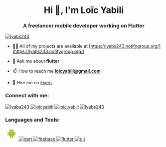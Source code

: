 <h1 align="center">Hi 👋, I'm Loïc Yabili</h1>
<h3 align="center">A freelancer mobile developer working on Flutter</h3>

<p align="left"> <a href="https://twitter.com/lyabs243" target="blank"><img src="https://img.shields.io/twitter/follow/lyabs243?logo=twitter&style=for-the-badge" alt="lyabs243" /></a> </p>

- 👨‍💻 All of my projects are available at [https://lyabs243.notifygroup.org/](https://lyabs243.notifygroup.org/)

- 💬 Ask me about **flutter**

- 📫 How to reach me **loicyabili@gmail.com**

- 🤝 Hire me on [Fiverr](https://www.fiverr.com/locyabili)

<h3 align="left">Connect with me:</h3>
<p align="left">
<a href="https://twitter.com/lyabs243" target="blank"><img align="center" src="https://raw.githubusercontent.com/rahuldkjain/github-profile-readme-generator/master/src/images/icons/Social/twitter.svg" alt="lyabs243" height="30" width="40" /></a>
<a href="https://linkedin.com/in/loicyabili" target="blank"><img align="center" src="https://raw.githubusercontent.com/rahuldkjain/github-profile-readme-generator/master/src/images/icons/Social/linked-in-alt.svg" alt="loicyabili" height="30" width="40" /></a>
<a href="https://fb.com/loic.yabili" target="blank"><img align="center" src="https://raw.githubusercontent.com/rahuldkjain/github-profile-readme-generator/master/src/images/icons/Social/facebook.svg" alt="loic.yabili" height="30" width="40" /></a>
<a href="https://instagram.com/lyabs243" target="blank"><img align="center" src="https://raw.githubusercontent.com/rahuldkjain/github-profile-readme-generator/master/src/images/icons/Social/instagram.svg" alt="lyabs243" height="30" width="40" /></a>
</p>

<h3 align="left">Languages and Tools:</h3>
<p align="left"> <a href="https://developer.android.com" target="_blank"> <img src="https://raw.githubusercontent.com/devicons/devicon/master/icons/android/android-original-wordmark.svg" alt="android" width="40" height="40"/> </a> <a href="https://dart.dev" target="_blank"> <img src="https://www.vectorlogo.zone/logos/dartlang/dartlang-icon.svg" alt="dart" width="40" height="40"/> </a> <a href="https://firebase.google.com/" target="_blank"> <img src="https://www.vectorlogo.zone/logos/firebase/firebase-icon.svg" alt="firebase" width="40" height="40"/> </a> <a href="https://flutter.dev" target="_blank"> <img src="https://www.vectorlogo.zone/logos/flutterio/flutterio-icon.svg" alt="flutter" width="40" height="40"/> </a> <a href="https://git-scm.com/" target="_blank"> <img src="https://www.vectorlogo.zone/logos/git-scm/git-scm-icon.svg" alt="git" width="40" height="40"/> </a> </p>
